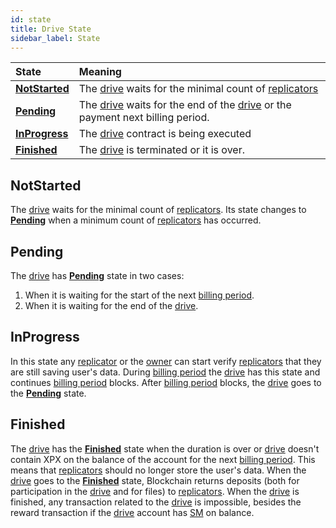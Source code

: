 ```yaml
---
id: state
title: Drive State
sidebar_label: State
---
```



| State                                 | Meaning                                                                                                    |
| :------------------------------------ | :--------------------------------------------------------------------------------------------------------- |
| [**NotStarted**](state.md#notstarted) | The [drive](overview.md) waits for the minimal count of [replicators](../../roles/replicator.md)           |
| [**Pending**](state.md#pending)       | The [drive](overview.md) waits for the end of the [drive](overview.md) or the payment next billing period. |
| [**InProgress**](state.md#inprogress) | The [drive](overview.md) contract is being executed                                                        |
| [**Finished**](state.md#finished)     | The [drive](overview.md) is terminated or it is over.                                                      |

## NotStarted
The [drive](overview.md) waits for the minimal count of [replicators](../../roles/replicator.md). Its state changes to [**Pending**](state.md#pending) when a minimum count of [replicators](../../roles/replicator.md) has occurred.

## Pending
The [drive](overview.md) has [**Pending**](state.md#pending) state in two cases:
1. When it is waiting for the start of the next [billing period](overview.md#billing-period).
2. When it is waiting for the end of the [drive](overview.md).
 
## InProgress
In this state any [replicator](../../roles/replicator.md) or the [owner](../../roles/owner.md) can start verify [replicators](../../roles/replicator.md) that they are still saving user's data. During [billing period](overview.md#billing-period) the [drive](overview.md) has this state and continues [billing period](overview.md#billing-period) blocks. After [billing period](overview.md#billing-period) blocks, the [drive](overview.md) goes to the [**Pending**](state.md#pending) state. 

## Finished
The [drive](overview.md) has the [**Finished**](state.md#finished) state when the duration is over or [drive](overview.md) doesn't contain XPX on the balance of the account for the next [billing period](overview.md#billing-period). This means that [replicators](../../roles/replicator.md) should no longer store the user's data. When the [drive](overview.md) goes to the [**Finished**](state.md#finished) state, Blockchain returns deposits (both for participation in the [drive](overview.md) and for files) to [replicators](../../roles/replicator.md). When the [drive](overview.md) is finished, any transaction related to the [drive](overview.md) is impossible, besides the reward transaction if the [drive](overview.md) account has [SM](../../getting_started/economy.md#sm) on balance.